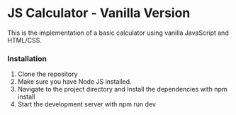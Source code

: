 # JS Calculator - Vanilla Version

This is the implementation of a basic calculator using vanilla JavaScript and HTML/CSS. 

### Installation 

1. Clone the repository
2. Make sure you have Node JS installed.
3. Navigate to the project directory and Install the dependencies with npm install
4. Start the development server with npm run dev


